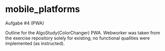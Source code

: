 # mobile_platforms

Aufgabe #4 (PWA)

Outline for the AlgoStudy(ColorChanger) PWA.
Webworker was taken from the exercise repository solely for existing, no functional qualities were implemented (as instructed).
